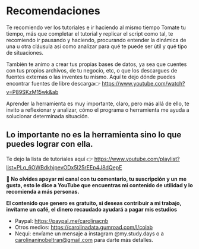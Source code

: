 # Recomendaciones

Te recomiendo ver los tutoriales e ir haciendo al mismo tiempo
Tomate tu tiempo, más que completar el tutorial y replicar el script como tal, te recomiendo ir pausando y haciendo, procurando entender la dinámica de una u otra cláusula así como analizar para qué te puede ser útil y qué tipo de situaciones.

También te animo a crear tus propias bases de datos, ya sea que cuentes con tus propios archivos, de tu negocio, etc, o que los descargues de fuentes externas o las inventes tu mismo. Aquí te dejo dónde puedes encontrar fuentes de libre descarga👉 https://www.youtube.com/watch?v=P89SKzM15wk&ab 

Aprender la herramienta es muy importante, claro, pero más allá de ello, te invito a reflexionar y analizar, cómo el programa o herramienta me ayuda a solucionar determinada situación.

## Lo importante no es la herramienta sino lo que puedes lograr con ella.

Te dejo la lista de tutoriales aquí 👉 https://www.youtube.com/playlist?list=PLq_6OWBdkhjpevODx5l25rEEp4J8dQepE

**🔴 No olvides apoyar mi canal con tu comentario, tu suscripción y un me gusta, esto le dice a YouTube que encuentras mi contenido de utilidad y lo recomienda a más personas.**

**El contenido que genero es gratuito, si deseas contribuir a mi trabajo, invítame un café, el dinero recaudado ayudará a pagar mis estudios**
- Paypal: https://paypal.me/carolinacnb
- Otros medios: https://carolinadata.gumroad.com/l/colab 
- Nequi: envíame un mensaje a instagram @my.study.days o a carolinaninobeltran@gmail.com para darte más detalles.
